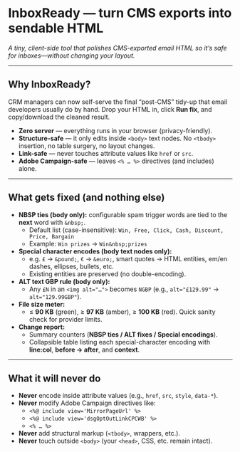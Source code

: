 # InboxReady — turn CMS exports into sendable HTML

*A tiny, client-side tool that polishes CMS-exported email HTML so it’s safe for inboxes—without changing your layout.*

---

## Why InboxReady?

CRM managers can now self-serve the final “post-CMS” tidy-up that email developers usually do by hand. Drop your HTML in, click **Run fix**, and copy/download the cleaned result.

- **Zero server** — everything runs in your browser (privacy-friendly).
- **Structure-safe** — it only edits inside `<body>` text nodes. No `<tbody>` insertion, no table surgery, no layout changes.
- **Link-safe** — never touches attribute values like `href` or `src`.
- **Adobe Campaign-safe** — leaves `<% … %>` directives (and includes) alone.

---

## What gets fixed (and nothing else)

- **NBSP ties (body only):** configurable spam trigger words are tied to the **next** word with `&nbsp;`.
  - Default list (case-insensitive): `Win, Free, Click, Cash, Discount, Price, Bargain`
  - Example: `Win prizes` → `Win&nbsp;prizes`
- **Special character encodes (body text nodes only):**
  - e.g. `£` → `&pound;`, `€` → `&euro;`, smart quotes → HTML entities, em/en dashes, ellipses, bullets, etc.
  - Existing entities are preserved (no double-encoding).
- **ALT text GBP rule (body only):**
  - Any `£N` in an `<img alt="…">` becomes `NGBP` (e.g., `alt="£129.99"` → `alt="129.99GBP"`).
- **File size meter:**
  - ≤ **90 KB** (green), ≥ **97 KB** (amber), ≥ **100 KB** (red). Quick sanity check for provider limits.
- **Change report:**
  - Summary counters (**NBSP ties / ALT fixes / Special encodings**).
  - Collapsible table listing each special-character encoding with **line:col**, **before → after**, and **context**.

---

## What it will **never** do

- **Never** encode inside attribute values (e.g., `href`, `src`, `style`, `data-*`).
- **Never** modify Adobe Campaign directives like:
  - `<%@ include view='MirrorPageUrl' %>`
  - `<%@ include view='dsgOptOutLinkCPCWB' %>`
  - `<% … %>`
- **Never** add structural markup (`<tbody>`, wrappers, etc.).
- **Never** touch outside `<body>` (your `<head>`, CSS, etc. remain intact).

